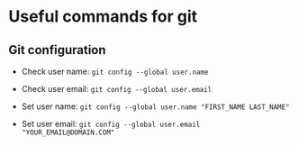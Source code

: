 # Useful commands for git

## Git configuration

- Check user name: `git config --global user.name`
- Check user email: `git config --global user.email`

- Set user name: `git config --global user.name "FIRST_NAME LAST_NAME"`
- Set user email: `git config --global user.email "YOUR_EMAIL@DOMAIN.COM"`

